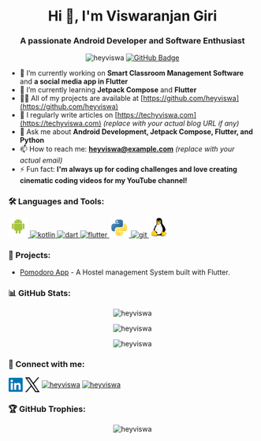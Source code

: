 <h1 align="center">Hi 👋, I'm Viswaranjan Giri</h1>
<h3 align="center">A passionate Android Developer and Software Enthusiast</h3>

<p align="center">
  <img src="https://komarev.com/ghpvc/?username=heyviswa&label=Profile%20views&color=0e75b6&style=flat" alt="heyviswa" />
  <a href="https://github.com/heyviswa?tab=followers">
    <img src="https://img.shields.io/github/followers/heyviswa?label=Followers&style=social" alt="GitHub Badge">
  </a>
</p>

- 🔭 I’m currently working on **Smart Classroom Management Software** and **a social media app in Flutter**
- 🌱 I’m currently learning **Jetpack Compose** and **Flutter**
- 👨‍💻 All of my projects are available at [https://github.com/heyviswa](https://github.com/heyviswa)
- 📝 I regularly write articles on [https://techyviswa.com](https://techyviswa.com) *(replace with your actual blog URL if any)*
- 💬 Ask me about **Android Development, Jetpack Compose, Flutter, and Python**
- 📫 How to reach me: **[heyviswa@example.com](mailto:heyviswa@example.com)** *(replace with your actual email)*
- ⚡ Fun fact: **I'm always up for coding challenges and love creating cinematic coding videos for my YouTube channel!**

### 🛠️ Languages and Tools:
<p align="left">
  <a href="https://developer.android.com" target="_blank"> <img src="https://raw.githubusercontent.com/devicons/devicon/master/icons/android/android-original-wordmark.svg" alt="android" width="40" height="40"/> </a>
  <a href="https://kotlinlang.org" target="_blank"> <img src="https://www.vectorlogo.zone/logos/kotlinlang/kotlinlang-icon.svg" alt="kotlin" width="40" height="40"/> </a>
  <a href="https://dart.dev" target="_blank"> <img src="https://www.vectorlogo.zone/logos/dartlang/dartlang-icon.svg" alt="dart" width="40" height="40"/> </a>
  <a href="https://flutter.dev" target="_blank"> <img src="https://www.vectorlogo.zone/logos/flutterio/flutterio-icon.svg" alt="flutter" width="40" height="40"/> </a>
  <a href="https://www.python.org" target="_blank"> <img src="https://raw.githubusercontent.com/devicons/devicon/master/icons/python/python-original.svg" alt="python" width="40" height="40"/> </a>
  <a href="https://git-scm.com/" target="_blank"> <img src="https://www.vectorlogo.zone/logos/git-scm/git-scm-icon.svg" alt="git" width="40" height="40"/> </a>
  <a href="https://www.linux.org/" target="_blank"> <img src="https://raw.githubusercontent.com/devicons/devicon/master/icons/linux/linux-original.svg" alt="linux" width="40" height="40"/> </a>
</p>

### 🚀 Projects:
- [Pomodoro App](https://github.com/heyviswa/Hostelgic) - A Hostel management System built with Flutter.


### 📊 GitHub Stats:
<p align="center">
  <img src="https://github-readme-stats.vercel.app/api?username=heyviswa&show_icons=true&theme=radical" alt="heyviswa" />
</p>

<p align="center">
  <img src="https://github-readme-streak-stats.herokuapp.com/?user=heyviswa&theme=radical" alt="heyviswa" />
</p>

<p align="center">
  <img src="https://github-readme-stats.vercel.app/api/top-langs?username=heyviswa&show_icons=true&locale=en&layout=compact&theme=radical" alt="heyviswa" />
</p>

### 🔗 Connect with me:
<p align="left">
  <a href="https://linkedin.com/in/viswaranjan-giri" target="_blank"><img align="center" src="https://raw.githubusercontent.com/devicons/devicon/master/icons/linkedin/linkedin-original.svg" alt="heyviswa" height="30" width="30" /></a>
  <a href="https://twitter.com/heyviswa" target="_blank"><img align="center" src="https://raw.githubusercontent.com/devicons/devicon/master/icons/twitter/twitter-original.svg" alt="heyviswa" height="30" width="30" /></a>
  <a href="https://www.youtube.com/c/heyviswa" target="_blank"><img align="center" src="https://raw.githubusercontent.com/devicons/devicon/master/icons/youtube/youtube-original.svg" alt="heyviswa" height="30" width="30" /></a>
  <a href="https://www.instagram.com/heyviswa" target="_blank"><img align="center" src="https://raw.githubusercontent.com/devicons/devicon/master/icons/instagram/instagram-original.svg" alt="heyviswa" height="30" width="30" /></a>
</p>

### 🏆 GitHub Trophies:
<p align="center">
  <img src="https://github-profile-trophy.vercel.app/?username=heyviswa&theme=onedark" alt="heyviswa" />
</p>

